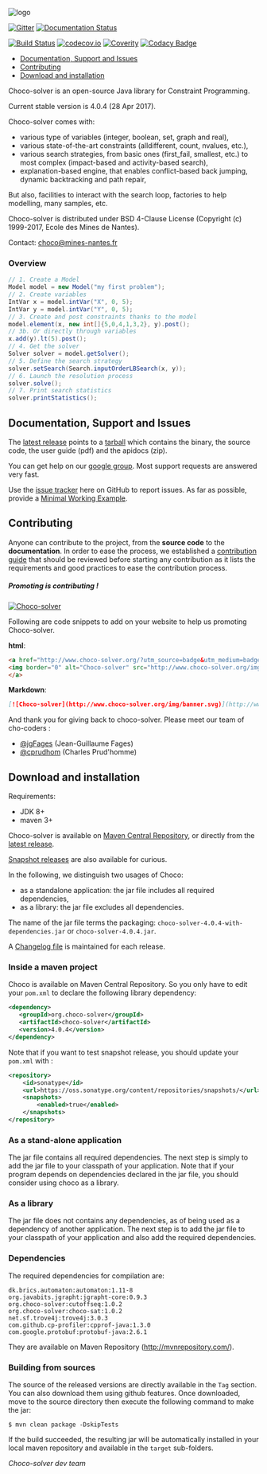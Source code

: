![logo](https://github.com/chocoteam/choco-solver/blob/master/src/resources/png/ChocoLogo-160x135.png)

[![Gitter](https://badges.gitter.im/Join%20Chat.svg)](https://gitter.im/chocoteam/choco-solver?utm_source=badge&utm_medium=badge&utm_campaign=pr-badge) 
[![Documentation Status](https://readthedocs.org/projects/choco-solver/badge/?version=latest)](http://choco-solver.readthedocs.org/en/latest/?badge=latest)

[![Build Status](https://travis-ci.org/chocoteam/choco-solver.svg?branch=master)](https://travis-ci.org/chocoteam/choco-solver) 
[![codecov.io](https://codecov.io/github/chocoteam/choco-solver/coverage.svg?branch=master)](https://codecov.io/github/chocoteam/choco-solver?branch=master)
[![Coverity](https://scan.coverity.com/projects/8383/badge.svg)](https://scan.coverity.com/projects/choco-solver) 
[![Codacy Badge](https://api.codacy.com/project/badge/grade/b0ab28bdd7fd4da095ad72c2c46bce57)](https://www.codacy.com/app/cprudhom/choco-solver)

* [Documentation, Support and Issues](#doc)
* [Contributing](#con)
* [Download and installation](#dow)

Choco-solver is an open-source Java library for Constraint Programming.

Current stable version is 4.0.4 (28 Apr 2017).

Choco-solver comes with:
- various type of variables (integer, boolean, set, graph and real),
- various state-of-the-art constraints (alldifferent, count, nvalues, etc.),
- various search strategies, from basic ones (first_fail, smallest, etc.) to most complex (impact-based and activity-based search),
- explanation-based engine, that enables conflict-based back jumping, dynamic backtracking and path repair,

But also, facilities to interact with the search loop, factories to help modelling, many samples, etc.

Choco-solver is distributed under BSD 4-Clause License (Copyright (c) 1999-2017, Ecole des Mines de Nantes).

Contact: [choco@mines-nantes.fr](mailto:choco@mines-nantes.fr?subject=[choco]contact)

### Overview

```java
// 1. Create a Model
Model model = new Model("my first problem");
// 2. Create variables
IntVar x = model.intVar("X", 0, 5);
IntVar y = model.intVar("Y", 0, 5);
// 3. Create and post constraints thanks to the model
model.element(x, new int[]{5,0,4,1,3,2}, y).post();
// 3b. Or directly through variables
x.add(y).lt(5).post();
// 4. Get the solver
Solver solver = model.getSolver();
// 5. Define the search strategy
solver.setSearch(Search.inputOrderLBSearch(x, y));
// 6. Launch the resolution process
solver.solve();
// 7. Print search statistics
solver.printStatistics();
```

<a name="doc"></a>
## Documentation, Support and Issues

The [latest release](https://github.com/chocoteam/choco-solver/releases/latest) points to a 
[tarball](https://github.com/chocoteam/choco-solver/releases/download/4.0.4/choco-4.0.4.zip) which contains
the binary, the source code, the user guide (pdf) and the apidocs (zip).

You can get help on our [google group](https://groups.google.com/forum/#!forum/choco-solver).
Most support requests are answered very fast.

Use the [issue tracker](https://github.com/chocoteam/choco-solver/issues) here on GitHub to report issues.
As far as possible, provide a [Minimal Working Example](https://en.wikipedia.org/wiki/Minimal_Working_Example).

<a name="con"></a>
## Contributing

Anyone can contribute to the project, from the **source code** to the **documentation**.
In order to ease the process, we established a [contribution guide](CONTRIBUTION.md)
that should be reviewed before starting any contribution as
it lists the requirements and good practices to ease the contribution process.

##### Promoting is contributing !  

[![Choco-solver](http://www.choco-solver.org/img/banner.svg)](http://www.choco-solver.org/?utm_source=badge&utm_medium=badge&utm_campaign=badge)

Following are code snippets to add on your website to help us promoting Choco-solver.

**html**:

```html
<a href="http://www.choco-solver.org/?utm_source=badge&utm_medium=badge&utm_campaign=badge">
<img border="0" alt="Choco-solver" src="http://www.choco-solver.org/img/banner.svg" width="160" height="18">
</a>
```

**Markdown**:

```md
[![Choco-solver](http://www.choco-solver.org/img/banner.svg)](http://www.choco-solver.org/?utm_source=badge&utm_medium=badge&utm_campaign=badge)
```

And thank you for giving back to choco-solver.
Please meet our team of cho-coders : 

- [@jgFages](https://github.com/jgFages) (Jean-Guillaume Fages)
- [@cprudhom](https://github.com/cprudhom) (Charles Prud'homme)



<a name="dow"></a>
## Download and installation ##

Requirements:
* JDK 8+
* maven 3+

Choco-solver is available on [Maven Central Repository](http://search.maven.org/#search%7Cgav%7C1%7Cg%3A%22org.choco-solver%22%20AND%20a%3A%22choco-solver%22),
or directly from the [latest release](https://github.com/chocoteam/choco-solver/releases/latest).

[Snapshot releases](https://oss.sonatype.org/content/repositories/snapshots/org/choco-solver/choco-solver/) are also available for curious.

In the following, we distinguish two usages of Choco:

- as a standalone application: the jar file includes all required dependencies,
- as a library: the jar file excludes all dependencies.

The name of the jar file terms the packaging: `choco-solver-4.0.4-with-dependencies.jar` or `choco-solver-4.0.4.jar`.

A [Changelog file](./CHANGES.md) is maintained for each release.

### Inside a maven project ###

Choco is available on Maven Central Repository.
So you only have to edit your `pom.xml` to declare the following library dependency:

```xml
<dependency>
   <groupId>org.choco-solver</groupId>
   <artifactId>choco-solver</artifactId>
   <version>4.0.4</version>
</dependency>
```

Note that if you want to test snapshot release, you should update your `pom.xml` with :

```xml
<repository>
    <id>sonatype</id>
    <url>https://oss.sonatype.org/content/repositories/snapshots/</url>
    <snapshots>
        <enabled>true</enabled>
    </snapshots>
</repository>
```

### As a stand-alone application ###

The jar file contains all required dependencies.
The next step is simply to add the jar file to your classpath of your application.
Note that if your program depends on dependencies declared in the jar file,
you should consider using choco as a library.

### As a library ###

The jar file does not contains any dependencies,
as of being used as a dependency of another application.
The next step is to add the jar file to your classpath of your application and also add the required dependencies.


### Dependencies ###

The required dependencies for compilation are:

    dk.brics.automaton:automaton:1.11-8
    org.javabits.jgrapht:jgrapht-core:0.9.3
    org.choco-solver:cutoffseq:1.0.2
    org.choco-solver:choco-sat:1.0.2
    net.sf.trove4j:trove4j:3.0.3
    com.github.cp-profiler:cpprof-java:1.3.0
    com.google.protobuf:protobuf-java:2.6.1



They are available on Maven Repository (http://mvnrepository.com/).


### Building from sources ###

The source of the released versions are directly available in the `Tag` section.
You can also download them using github features.
Once downloaded, move to the source directory then execute the following command
to make the jar:

    $ mvn clean package -DskipTests

If the build succeeded, the resulting jar will be automatically
installed in your local maven repository and available in the `target` sub-folders.



_Choco-solver dev team_
